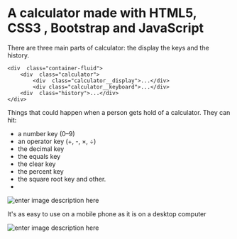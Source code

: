 # A  calculator made with HTML5, CSS3 , Bootstrap and JavaScript

There are three main parts of calculator: the display the keys and the history.

    <div  class="container-fluid">
        <div  class="calculator">
            <div  class="calculator__display">...</div>
            <div class="calculator__keyboard">...</div>
        <div  class="history">...</div>
    </div>

Things that could happen when a person gets hold of a calculator. They can hit:

 -  a number key (0–9)
 -  an operator key (+, -, ×, ÷)
 -  the decimal key
 -  the equals key
 -  the clear key
 -  the percent key
 -  the square root key and other.
 - 
![enter image description here](https://github.com/Diankaa/Calculator/blob/master/img/big.png)

It's as easy to use on a mobile phone as it is on a desktop computer

![enter image description here](https://github.com/Diankaa/Calculator/blob/master/img/small.png)
